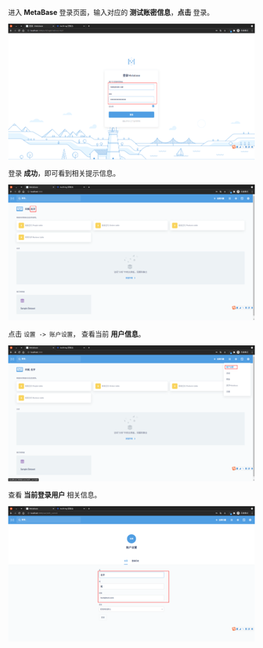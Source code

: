 <IntegrationDetailCard :title="`使用 ${$localeConfig.brandName} 登录 Metabase`">

进入 **MetaBase** 登录页面，输入对应的 **测试账密信息**，**点击** 登录。

<img src="../../images/integration/ldap-metabase/3-1.png" class="md-img-padding" />

登录 **成功**，即可看到相关提示信息。

<img src="../../images/integration/ldap-metabase/3-2.png" class="md-img-padding" />

点击 `设置 -> 账户设置`， 查看当前 **用户信息**。

<img src="../../images/integration/ldap-metabase/3-3.png" class="md-img-padding" />

查看 **当前登录用户** 相关信息。

<img src="../../images/integration/ldap-metabase/3-4.png" class="md-img-padding" />

</IntegrationDetailCard>
